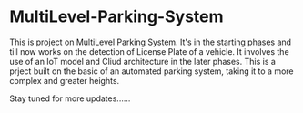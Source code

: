 # MultiLevel-Parking-System

This is project on MultiLevel Parking System. It's in the starting phases and till now works on the detection of License Plate of a vehicle. It involves the use of an IoT model and Cliud architecture in the later phases. This is a prject built on the basic of an automated parking system, taking it to a more complex and greater heights. 


Stay tuned for more updates......
